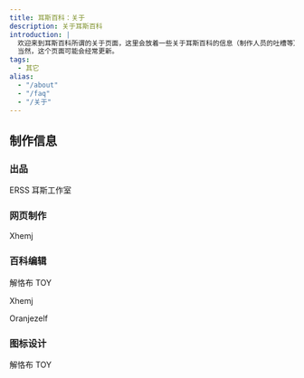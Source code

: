 ```yaml
---
title: 耳斯百科：关于
description: 关于耳斯百科
introduction: |
  欢迎来到耳斯百科所谓的关于页面，这里会放着一些关于耳斯百科的信息（制作人员的吐槽等）。
  当然，这个页面可能会经常更新。
tags:
  - 其它
alias:
  - "/about"
  - "/faq"
  - "/关于"
---
```


## 制作信息

### 出品

<WikiAvatarCard img="https://wikioss.xhemj.work/krzfs/wiki/42e2b3321f75dad0e429672fc33f2f39.jpg">ERSS 耳斯工作室</WikiAvatarCard>

### 网页制作

<WikiAvatarCard img="https://wikioss.xhemj.work/krzfs/wiki/93a4653081fce28eae1d2ee679576832.jpg">Xhemj</WikiAvatarCard>

### 百科编辑

<div class="wiki-avatar__list">

<WikiAvatarCard img="https://wikioss.xhemj.work/krzfs/wiki/f2b17543aa5f89fe40702500df8e1635.jpg">解恪布 TOY</WikiAvatarCard>

<WikiAvatarCard img="https://wikioss.xhemj.work/krzfs/wiki/93a4653081fce28eae1d2ee679576832.jpg">Xhemj</WikiAvatarCard>

<WikiAvatarCard img="https://wikioss.xhemj.work/krzfs/wiki/6c19750e87dc921b390490e4fe12936a.jpg">Oranjezelf</WikiAvatarCard>

</div>

### 图标设计

<WikiAvatarCard img="https://wikioss.xhemj.work/krzfs/wiki/f2b17543aa5f89fe40702500df8e1635.jpg">解恪布 TOY</WikiAvatarCard>
